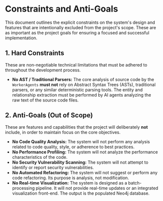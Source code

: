 # Constraints and Anti-Goals

This document outlines the explicit constraints on the system's design and features that are intentionally excluded from the project's scope. These are as important as the project goals for ensuring a focused and successful implementation.

## 1. Hard Constraints

These are non-negotiable technical limitations that must be adhered to throughout the development process.

*   **No AST / Traditional Parsers:** The core analysis of source code by the `WorkerAgents` **must not** rely on Abstract Syntax Trees (ASTs), traditional parsers, or any similar deterministic parsing tools. The entity and relationship extraction must be performed by AI agents analyzing the raw text of the source code files.

## 2. Anti-Goals (Out of Scope)

These are features and capabilities that the project will deliberately **not** include, in order to maintain focus on the core objectives.

*   **No Code Quality Analysis:** The system will not perform any analysis related to code quality, style, or adherence to best practices.
*   **No Performance Profiling:** The system will not analyze the performance characteristics of the code.
*   **No Security Vulnerability Scanning:** The system will not attempt to identify or report security vulnerabilities.
*   **No Automated Refactoring:** The system will not suggest or perform any code refactoring. Its purpose is analysis, not modification.
*   **No Real-time Visualization:** The system is designed as a batch-processing pipeline. It will not provide real-time updates or an integrated visualization front-end. The output is the populated Neo4j database.